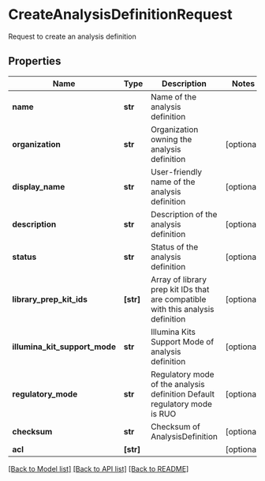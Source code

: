 # CreateAnalysisDefinitionRequest

Request to create an analysis definition

## Properties
Name | Type | Description | Notes
------------ | ------------- | ------------- | -------------
**name** | **str** | Name of the analysis definition | 
**organization** | **str** | Organization owning the analysis definition | [optional] 
**display_name** | **str** | User-friendly name of the analysis definition | [optional] 
**description** | **str** | Description of the analysis definition | [optional] 
**status** | **str** | Status of the analysis definition | [optional] 
**library_prep_kit_ids** | **[str]** | Array of library prep kit IDs that are compatible with this analysis definition | [optional] 
**illumina_kit_support_mode** | **str** | Illumina Kits Support Mode of analysis definition | [optional] 
**regulatory_mode** | **str** | Regulatory mode of the analysis definition  Default regulatory mode is RUO | [optional] 
**checksum** | **str** | Checksum of AnalysisDefinition | [optional] 
**acl** | **[str]** |  | [optional] 

[[Back to Model list]](../README.md#documentation-for-models) [[Back to API list]](../README.md#documentation-for-api-endpoints) [[Back to README]](../README.md)


